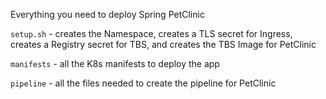 Everything you need to deploy Spring PetClinic

`setup.sh` - creates the Namespace, creates a TLS secret for Ingress, creates a Registry secret for TBS, and creates the TBS Image for PetClinic

`manifests` - all the K8s manifests to deploy the app

`pipeline` - all the files needed to create the pipeline for PetClinic